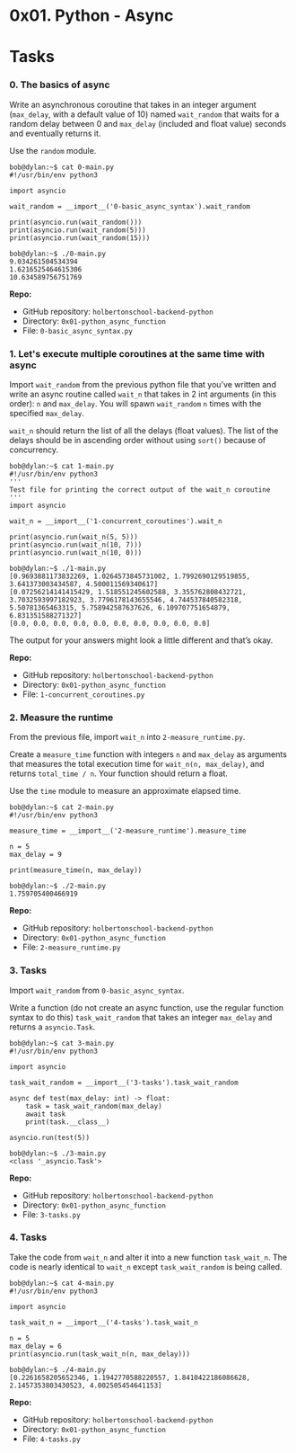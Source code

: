 # **0x01. Python - Async**

# **Tasks**

### **0. The basics of async**


Write an asynchronous coroutine that takes in an integer argument (`max_delay`, with a default value of 10) named `wait_random` that waits for a random delay between 0 and `max_delay` (included and float value) seconds and eventually returns it.

Use the `random` module.

```
bob@dylan:~$ cat 0-main.py
#!/usr/bin/env python3

import asyncio

wait_random = __import__('0-basic_async_syntax').wait_random

print(asyncio.run(wait_random()))
print(asyncio.run(wait_random(5)))
print(asyncio.run(wait_random(15)))

bob@dylan:~$ ./0-main.py
9.034261504534394
1.6216525464615306
10.634589756751769

```

**Repo:**

- GitHub repository: `holbertonschool-backend-python`
- Directory: `0x01-python_async_function`
- File: `0-basic_async_syntax.py`


### **1. Let's execute multiple coroutines at the same time with async**


Import `wait_random` from the previous python file that you’ve written and write an async routine called `wait_n` that takes in 2 int arguments (in this order): `n` and `max_delay`. You will spawn `wait_random` `n` times with the specified `max_delay`.

`wait_n` should return the list of all the delays (float values). The list of the delays should be in ascending order without using `sort()` because of concurrency.

```
bob@dylan:~$ cat 1-main.py
#!/usr/bin/env python3
'''
Test file for printing the correct output of the wait_n coroutine
'''
import asyncio

wait_n = __import__('1-concurrent_coroutines').wait_n

print(asyncio.run(wait_n(5, 5)))
print(asyncio.run(wait_n(10, 7)))
print(asyncio.run(wait_n(10, 0)))

bob@dylan:~$ ./1-main.py
[0.9693881173832269, 1.0264573845731002, 1.7992690129519855, 3.641373003434587, 4.500011569340617]
[0.07256214141415429, 1.518551245602588, 3.355762808432721, 3.7032593997182923, 3.7796178143655546, 4.744537840582318, 5.50781365463315, 5.758942587637626, 6.109707751654879, 6.831351588271327]
[0.0, 0.0, 0.0, 0.0, 0.0, 0.0, 0.0, 0.0, 0.0, 0.0]

```

The output for your answers might look a little different and that’s okay.

**Repo:**

- GitHub repository: `holbertonschool-backend-python`
- Directory: `0x01-python_async_function`
- File: `1-concurrent_coroutines.py`


### **2. Measure the runtime**


From the previous file, import `wait_n` into `2-measure_runtime.py`.

Create a `measure_time` function with integers `n` and `max_delay` as arguments that measures the total execution time for `wait_n(n, max_delay)`, and returns `total_time / n`. Your function should return a float.

Use the `time` module to measure an approximate elapsed time.

```
bob@dylan:~$ cat 2-main.py
#!/usr/bin/env python3

measure_time = __import__('2-measure_runtime').measure_time

n = 5
max_delay = 9

print(measure_time(n, max_delay))

bob@dylan:~$ ./2-main.py
1.759705400466919

```

**Repo:**

- GitHub repository: `holbertonschool-backend-python`
- Directory: `0x01-python_async_function`
- File: `2-measure_runtime.py`


### **3. Tasks**


Import `wait_random` from `0-basic_async_syntax`.

Write a function (do not create an async function, use the regular function syntax to do this) `task_wait_random` that takes an integer `max_delay` and returns a `asyncio.Task`.

```
bob@dylan:~$ cat 3-main.py
#!/usr/bin/env python3

import asyncio

task_wait_random = __import__('3-tasks').task_wait_random

async def test(max_delay: int) -> float:
    task = task_wait_random(max_delay)
    await task
    print(task.__class__)

asyncio.run(test(5))

bob@dylan:~$ ./3-main.py
<class '_asyncio.Task'>

```

**Repo:**

- GitHub repository: `holbertonschool-backend-python`
- Directory: `0x01-python_async_function`
- File: `3-tasks.py`


### **4. Tasks**


Take the code from `wait_n` and alter it into a new function `task_wait_n`. The code is nearly identical to `wait_n` except `task_wait_random` is being called.

```
bob@dylan:~$ cat 4-main.py
#!/usr/bin/env python3

import asyncio

task_wait_n = __import__('4-tasks').task_wait_n

n = 5
max_delay = 6
print(asyncio.run(task_wait_n(n, max_delay)))

bob@dylan:~$ ./4-main.py
[0.2261658205652346, 1.1942770588220557, 1.8410422186086628, 2.1457353803430523, 4.002505454641153]

```

**Repo:**

- GitHub repository: `holbertonschool-backend-python`
- Directory: `0x01-python_async_function`
- File: `4-tasks.py`
